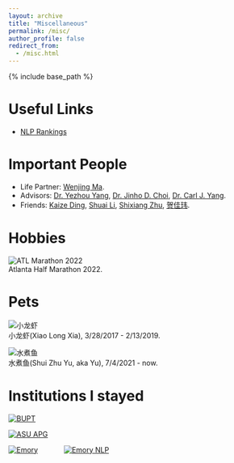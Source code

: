 ```yaml
---
layout: archive
title: "Miscellaneous"
permalink: /misc/
author_profile: false
redirect_from:
  - /misc.html
---
```


{% include base_path %}

Useful Links
======
- [NLP Rankings](http://nlprankings.org/)


Important People
======
- Life Partner: [Wenjing Ma](https://marvinquiet.github.io/). 
- Advisors:  [Dr. Yezhou Yang](https://yezhouyang.engineering.asu.edu/), [Dr. Jinho D. Choi](http://www.mathcs.emory.edu/~choi/home.html), [Dr. Carl J. Yang](http://jiyang3.web.engr.illinois.edu/).
- Friends: [Kaize Ding](http://www.public.asu.edu/~kding9/), [Shuai Li](https://derkbreeze.github.io/), [Shixiang Zhu](https://sites.google.com/view/woodyzhu), [贺佳玮](http://jayveehe.github.io/about/).

Hobbies
=====
![ATL Marathon 2022](https://lujiaying.github.io/images/Hobbies/ATL_marathon_2022.png)    
Atlanta Half Marathon 2022.

Pets
=====

![小龙虾](https://lujiaying.github.io/images/pets/xiaolongxia.JPG)    
小龙虾(Xiao Long Xia), 3/28/2017 - 2/13/2019.

![水煮鱼](https://lujiaying.github.io/images/pets/xiaoyu.JPG)    
水煮鱼(Shui Zhu Yu, aka Yu), 7/4/2021 - now.


Institutions I stayed
======

[![BUPT](https://lujiaying.github.io/images/institutions/BUPT_LOGO.png)](https://english.bupt.edu.cn/)

[![ASU APG](https://lujiaying.github.io/images/institutions/ASUAPGlogo.png)](https://yezhouyang.engineering.asu.edu/)

[![Emory](https://lujiaying.github.io/images/institutions/Emory_LOGO.jpg)](http://www.emory.edu/home/index.html) &nbsp; &nbsp; &nbsp; &nbsp; &nbsp; &nbsp; [![Emory NLP](https://lujiaying.github.io/images/institutions/logo-emorynlp.png)](http://nlp.cs.emory.edu/home.html)

